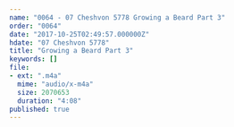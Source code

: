 ```yaml
---
name: "0064 - 07 Cheshvon 5778 Growing a Beard Part 3"
order: "0064"
date: "2017-10-25T02:49:57.000000Z"
hdate: "07 Cheshvon 5778"
title: "Growing a Beard Part 3"
keywords: []
file:
- ext: ".m4a"
  mime: "audio/x-m4a"
  size: 2070653
  duration: "4:08"
published: true
---
```


